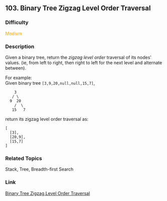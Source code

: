 ## 103. Binary Tree Zigzag Level Order Traversal
### Difficulty

 <font color=orange>Medium</font>

### Description

Given a binary tree, return the _zigzag level order_ traversal of its nodes'
values. (ie, from left to right, then right to left for the next level and
alternate between).

For example:  
Given binary tree `[3,9,20,null,null,15,7]`,  
                3       / \      9  20        /  \       15   7    

return its zigzag level order traversal as:  
            [      [3],      [20,9],      [15,7]    ]    


### Related Topics

Stack, Tree, Breadth-first Search


### Link
[Binary Tree Zigzag Level Order Traversal](https://leetcode.com/problems/binary-tree-zigzag-level-order-traversal)
